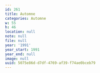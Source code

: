 ```yaml
---
id: 261
title: Automne
categories: Automne
w: 55
h: 46
location: null
note: null
file: null
year: '1991'
year_start: 1991
year_end: null
image: null
uuid: 5075e86d-d7df-4769-af39-f74ae0bceb79
---
```


